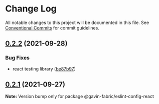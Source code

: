 # Change Log

All notable changes to this project will be documented in this file.
See [Conventional Commits](https://conventionalcommits.org) for commit guidelines.

## [0.2.2](https://github.com/G-G-boy/fabric/compare/@gavin-fabric/eslint-config-react@0.2.1...@gavin-fabric/eslint-config-react@0.2.2) (2021-09-28)


### Bug Fixes

* react testing library ([be87b97](https://github.com/G-G-boy/fabric/commit/be87b970b78202149bd5d7bf0c591f9d8fc598da))





## [0.2.1](https://github.com/G-G-boy/fabric/compare/@gavin-fabric/eslint-config-react@0.2.0...@gavin-fabric/eslint-config-react@0.2.1) (2021-09-27)

**Note:** Version bump only for package @gavin-fabric/eslint-config-react
